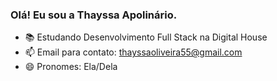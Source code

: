 ### Olá! Eu sou a Thayssa Apolinário.

- 📚 Estudando Desenvolvimento Full Stack na Digital House
- 📫 Email para contato: thayssaoliveira55@gmail.com
- 😄 Pronomes: Ela/Dela
